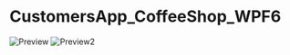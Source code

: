 # CustomersApp_CoffeeShop_WPF6

![Preview](https://user-images.githubusercontent.com/62956793/190636867-282c17cf-446a-4ec4-8810-1d93ec149463.png)
![Preview2](https://user-images.githubusercontent.com/62956793/190636876-f5f05524-68a7-407d-ae1d-a8843fcb98e5.png)
